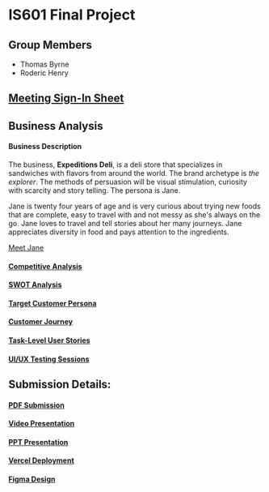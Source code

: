# IS601 Final Project

## Group Members
- Thomas Byrne
- Roderic Henry

## [Meeting Sign-In Sheet](signin.md)

## Business Analysis

#### Business Description
The business, **Expeditions Deli**, is a deli store that specializes in sandwiches with flavors from around the world. The brand archetype is *the explorer*. The methods of persuasion will be visual stimulation, curiosity with scarcity and story telling. The persona is Jane.

Jane is twenty four years of age and is very curious about trying new foods that are complete, easy to travel with and not messy as she's always on the go. Jane loves to travel and tell stories about her many journeys. Jane appreciates diversity in food and pays attention to the ingredients.

[Meet Jane](persona.md)

#### [Competitive Analysis](competitive-analysis.md)

#### [SWOT Analysis](swot-analysis.md)

#### [Target Customer Persona](persona.md)

#### [Customer Journey](customer-journey.md)

#### [Task-Level User Stories](user-stories.md)

#### [UI/UX Testing Sessions](ui_ux-testing.docx)


## Submission Details:

#### [PDF Submission](Expeditions-Deli-Submission.pdf)

#### [Video Presentation](https://youtu.be/7jBQVj3aPp4)

#### [PPT Presentation](IS601_Expeditions-deli.pptx)

#### [Vercel Deployment](https://is601-final-proj-jnpuhe7es-roderics-projects.vercel.app/)

#### [Figma Design](https://www.figma.com/file/tz75GtZjtQWg1M2hw688YO/Expeditions-Deli?type=design&node-id=0-1&mode=design&t=EdBgz8iYh4zT6AOJ-0)
